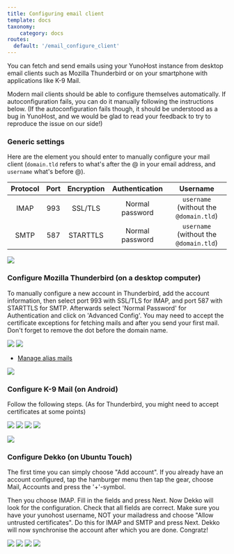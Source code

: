 ```yaml
---
title: Configuring email client
template: docs
taxonomy:
    category: docs
routes:
  default: '/email_configure_client'
---
```


You can fetch and send emails using your YunoHost instance from desktop email clients such as Mozilla Thunderbird or on your smartphone with applications like K-9 Mail.

Modern mail clients should be able to configure themselves automatically. If autoconfiguration fails, you can do it manually following the instructions below. (If the autoconfiguration fails though, it should be understood as a bug in YunoHost, and we would be glad to read your feedback to try to reproduce the issue on our side!)

### Generic settings

Here are the element you should enter to manually configure your mail client (`domain.tld` refers to what's after the @ in your email address, and `username` what's before @).

| Protocol | Port | Encryption | Authentication  | Username                               |
| :--:     | :-:  | :--:       | :--:            | :--:                                   | 
| IMAP     | 993  | SSL/TLS    | Normal password | `username` (without the `@domain.tld`) |
| SMTP     | 587  | STARTTLS   | Normal password | `username` (without the `@domain.tld`) |

![](image://thunderbird.png?resize=50)

### Configure Mozilla Thunderbird (on a desktop computer)

To manually configure a new account in Thunderbird, add the account information, then select port 993 with SSL/TLS for IMAP, and port 587 with STARTTLS for SMTP. Afterwards select 'Normal Password' for Authentication and click on 'Advanced Config'. You may need to accept the certificate exceptions for fetching mails and after you send your first mail. Don't forget to remove the dot before the domain name.

![](image://thunderbird_config_1.png?resize=900)
![](image://thunderbird_config_2.png?resize=900)

* [Manage alias mails](https://support.mozilla.org/en-US/kb/configuring-email-aliases)

![](image://k9mail.png?resize=50)

### Configure K-9 Mail (on Android)

Follow the following steps. (As for Thunderbird, you might need to accept certificates at some points)

![](image://k9mail_config_1.png?resize=300)
![](image://k9mail_config_2.png?resize=300)
![](image://k9mail_config_3.png?resize=300)
![](image://k9mail_config_4.png?resize=300)

![](image://dekko-app.png?resize=50)

### Configure Dekko (on Ubuntu Touch)

The first time you can simply choose "Add account". If you already have an account configured, tap the hamburger menu then tap the gear, choose Mail, Accounts and press the '+'-symbol.

Then you choose IMAP. Fill in the fields and press Next. Now Dekko will look for the configuration. Check that all fields are correct. Make sure you have your yunohost username, NOT your mailadress and choose "Allow untrusted certificates". Do this for IMAP and SMTP and press Next. Dekko will now synchronise the account after which you are done. Congratz!

![](image://dekko_config_1.png?resize=300)
![](image://dekko_config_2.png?resize=300)
![](image://dekko_config_3.png?resize=300)
![](image://dekko_config_4.png?resize=300)
